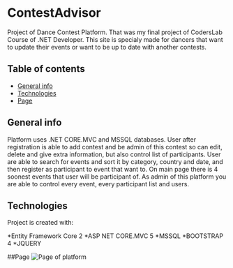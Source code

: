 # ContestAdvisor
Project of Dance Contest Platform. That was my final project of CodersLab Course of .NET Developer. This site is specialy made for
dancers that want to update their events or want to be up to date with another contests. 

## Table of contents
* [General info](#general-info)
* [Technologies](#technologies)
* [Page](#page)

## General info
Platform uses .NET CORE.MVC and MSSQL databases. User after registration is able to add contest and be admin of this contest so can edit,
delete and give extra information, but also control list of participants. User are able to search for events and sort it by category, country 
and date, and then register as participant to event that want to. On main page there is 4 soonest events that user will be participant of. 
As admin of this platform you are able to control every event, every participant list and users. 
	
## Technologies
Project is created with:

*Entity Framework Core 2
*ASP NET CORE.MVC 5
*MSSQL
*BOOTSTRAP 4
*JQUERY

##Page
![Page of platform](ContestAdvisor/sitescreenshot.png)
